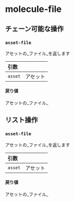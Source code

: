 
# molecule-file

## チェーン可能な操作
<h3 id="asset-file"><code>asset-file</code></h3>

アセットの_ファイル_を返します

| 引数 |  |
| :--- | :--- |
| `asset` | アセット |

#### 戻り値
アセットの_ファイル_


## リスト操作
<h3 id="asset-file"><code>asset-file</code></h3>

アセットの_ファイル_を返します

| 引数 |  |
| :--- | :--- |
| `asset` | アセット |

#### 戻り値
アセットの_ファイル_